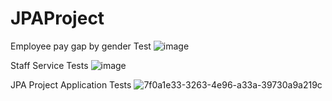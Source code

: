 # JPAProject

Employee pay gap by gender Test
![image](https://user-images.githubusercontent.com/117417937/222679893-2ca0f09d-bf3e-4c7f-9af9-cf84fdb7d598.png)

Staff Service Tests
![image](https://user-images.githubusercontent.com/117417937/222681731-92912cfa-8503-4544-8507-13c1def1e91f.png)

JPA Project Application Tests
![7f0a1e33-3263-4e96-a33a-39730a9a219c](https://user-images.githubusercontent.com/117417937/222685063-768c6e93-5438-4215-9c07-8de8e6a6cd98.jpg)
